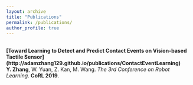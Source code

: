 ```yaml
---
layout: archive
title: "Publications"
permalink: /publications/
author_profile: true
---
```


<br>
<b>[Toward Learning to Detect and Predict Contact Events on Vision-based Tactile Sensor](http://adamzhang129.github.io/publications/ContactEventLearning)</b> 
<br> 
<b>Y. Zhang</b>, W. Yuan, Z. Kan, M. Wang.
<i>The 3rd Conference on Robot Learning</i>. <b>CoRL 2019</b>.
